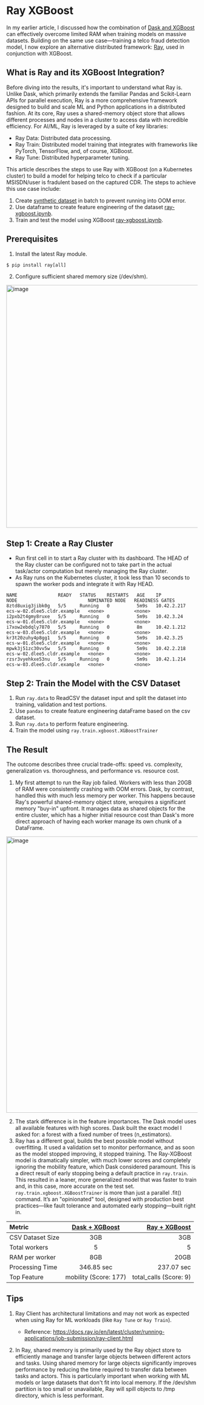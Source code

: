 # Ray XGBoost

In my earlier article, I discussed how the combination of [Dask and XGBoost](https://github.com/dennislee22/dask-xgboost) can effectively overcome limited RAM when training models on massive datasets. Building on the same use case—training a telco fraud detection model, I now explore an alternative distributed framework: [Ray](https://docs.ray.io/), used in conjunction with XGBoost.

## What is Ray and its XGBoost Integration?
Before diving into the results, it's important to understand what Ray is. Unlike Dask, which primarily extends the familiar Pandas and Scikit-Learn APIs for parallel execution, Ray is a more comprehensive framework designed to build and scale ML and Python applications in a distributed fashion. At its core, Ray uses a shared-memory object store that allows different processes and nodes in a cluster to access data with incredible efficiency. For AI/ML, Ray is leveraged by a suite of key libraries:

   - Ray Data: Distributed data processing.
   - Ray Train: Distributed model training that integrates with frameworks like PyTorch, TensorFlow, and, of course, XGBoost.
   - Ray Tune: Distributed hyperparameter tuning.

This article describes the steps to use Ray with XGBoost (on a Kubernetes cluster) to build a model for helping telco to check if a particular MSISDN/user is fradulent based on the captured CDR. The steps to achieve this use case include:

1. Create [synthetic dataset](https://github.com/dennislee22/ray-xgboost/blob/main/create-synthetic-cdr.py) in batch to prevent running into OOM error.
2. Use dataframe to create feature engineering of the dataset [ray-xgboost.ipynb](https://github.com/dennislee22/ray-xgboost/blob/main/ray-xgboost.ipynb).
3. Train and test the model using XGBoost [ray-xgboost.ipynb](https://github.com/dennislee22/ray-xgboost/blob/main/ray-xgboost.ipynb).

## Prerequisites
1. Install the latest Ray module.
```
$ pip install ray[all]
```

2. Configure sufficient shared memory size (/dev/shm). 

<img width="700" height="637" alt="image" src="https://github.com/user-attachments/assets/5dd49097-dcfc-427c-ba68-6e9bf9c0a585" />

## Step 1: Create a Ray Cluster

- Run first cell in to start a Ray cluster with its dashboard. The HEAD of the Ray cluster can be configured not to take part in the actual task/actor computation but merely managing the Ray cluster.
- As Ray runs on the Kubernetes cluster, it took less than 10 seconds to spawn the worker pods and integrate it with Ray HEAD.

```
NAME               READY   STATUS    RESTARTS   AGE    IP            NODE                          NOMINATED NODE   READINESS GATES
8ztd8uxig3jibk0g   5/5     Running   0          5m9s   10.42.2.217   ecs-w-02.dlee5.cldr.example   <none>           <none>
i2pxb2t4gmy8ruxe   5/5     Running   0          5m9s   10.42.3.24    ecs-w-01.dlee5.cldr.example   <none>           <none>
i7xow2ebdqly7870   5/5     Running   0          8m     10.42.1.212   ecs-w-03.dlee5.cldr.example   <none>           <none>
kr3t20zuhy4p8gg1   5/5     Running   0          5m9s   10.42.3.25    ecs-w-01.dlee5.cldr.example   <none>           <none>
mpwk3j51zc30vv5w   5/5     Running   0          5m9s   10.42.2.218   ecs-w-02.dlee5.cldr.example   <none>           <none>
rzsr3vyehkxe53nu   5/5     Running   0          5m9s   10.42.1.214   ecs-w-03.dlee5.cldr.example   <none>           <none>
```

## Step 2: Train the Model with the CSV Dataset
1. Run `ray.data` to ReadCSV the dataset input and split the dataset into training, validation and test portions.
2. Use `pandas` to create feature engineering dataFrame based on the csv dataset.
3. Run `ray.data` to perform feature engineering.
4. Train the model using `ray.train.xgboost.XGBoostTrainer`

## The Result
The outcome describes three crucial trade-offs: speed vs. complexity, generalization vs. thoroughness, and performance vs. resource cost.

1. My first attempt to run the Ray job failed. Workers with less than 20GB of RAM were consistently crashing with OOM errors. Dask, by contrast, handled this with much less memory per worker. This happens because Ray's powerful shared-memory object store, wrequires a significant memory "buy-in" upfront. It manages data as shared objects for the entire cluster, which has a higher initial resource cost than Dask's more direct approach of having each worker manage its own chunk of a DataFrame.
   
<img width="700" height="725" alt="image" src="https://github.com/user-attachments/assets/9468e715-8a7c-46be-a892-07eae5f2be9f" />

2. The stark difference is in the feature importances. The Dask model uses all available features with high scores. Dask built the exact model I asked for: a forest with a fixed number of trees (n_estimators).
3. Ray has a different goal, builds the best possible model without overfitting. It used a validation set to monitor performance, and as soon as the model stopped improving, it stopped training. The Ray-XGBoost model is dramatically simpler, with much lower scores and completely ignoring the mobility feature, which Dask considered paramount. This is a direct result of early stopping being a default practice in `ray.train`. This resulted in a leaner, more generalized model that was faster to train and, in this case, more accurate on the test set. `ray.train.xgboost.XGBoostTrainer` is more than just a parallel .fit() command. It’s an "opinionated" tool, designed with production best practices—like fault tolerance and automated early stopping—built right in.

| Metric     | [Dask + XGBoost](https://github.com/dennislee22/dask-xgboost/blob/main/dask-train-xgboost.ipynb) | [Ray + XGBoost](https://github.com/dennislee22/ray-xgboost/blob/main/ray-xgboost.ipynb) | 
| :---      |     :---:           |   ---:         |
| CSV Dataset Size | 3GB    | 3GB      | 
| Total workers    | 5      | 5        | 
| RAM per worker | 8GB      | 20GB                | 
| Processing Time  | 346.85 sec     | 237.07 sec   | 
| Top Feature  | mobility (Score: 177) | total_calls (Score: 9) |


## Tips
1. Ray Client has architectural limitations and may not work as expected when using Ray for ML workloads (like `Ray Tune` or `Ray Train`).
   - Reference: https://docs.ray.io/en/latest/cluster/running-applications/job-submission/ray-client.html

2. In Ray, shared memory is primarily used by the Ray object store to efficiently manage and transfer large objects between different actors and tasks. Using shared memory for large objects significantly improves performance by reducing the time required to transfer data between tasks and actors. This is particularly important when working with ML models or large datasets that don't fit into local memory. If the /dev/shm partition is too small or unavailable, Ray will spill objects to /tmp directory, which is less performant.
   

